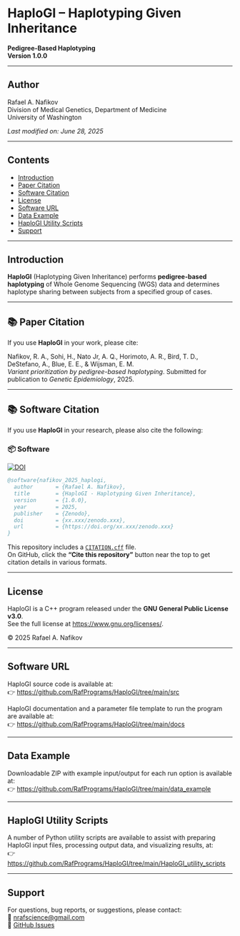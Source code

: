 # HaploGI – Haplotyping Given Inheritance

**Pedigree-Based Haplotyping**\
**Version 1.0.0**

------------------------------------------------------------------------

## Author

Rafael A. Nafikov\
Division of Medical Genetics, Department of Medicine\
University of Washington

*Last modified on: June 28, 2025*

------------------------------------------------------------------------

## Contents

-   [Introduction](#introduction)
-   [Paper Citation](#paper-citation)
-   [Software Citation](#software-citation)
-   [License](#license)
-   [Software URL](#software-url)
-   [Data Example](#data-example)
-   [HaploGI Utility Scripts](#haplogi-utility-scripts)
-   [Support](#support)

------------------------------------------------------------------------

## Introduction

**HaploGI** (Haplotyping Given Inheritance) performs **pedigree-based haplotyping** of Whole Genome Sequencing (WGS) data and determines haplotype sharing between subjects from a specified group of cases.

------------------------------------------------------------------------

## 📚 Paper Citation

If you use **HaploGI** in your work, please cite:

Nafikov, R. A., Sohi, H., Nato Jr, A. Q., Horimoto, A. R., Bird, T. D., DeStefano, A., Blue, E. E., & Wijsman, E. M.\
*Variant prioritization by pedigree-based haplotyping*. Submitted for publication to *Genetic Epidemiology*, 2025.

------------------------------------------------------------------------

## 📚 Software Citation

If you use **HaploGI** in your research, please also cite the following:

### 📦 Software

[![DOI](https://zenodo.org/badge/DOI/xx.xxx/zenodo.xxx.svg)](https://doi.org/xx.xxx/zenodo.xxx)

``` bibtex
@software{nafikov_2025_haplogi,
  author       = {Rafael A. Nafikov},
  title        = {HaploGI - Haplotyping Given Inheritance},
  version      = {1.0.0},
  year         = 2025,
  publisher    = {Zenodo},
  doi          = {xx.xxx/zenodo.xxx},
  url          = {https://doi.org/xx.xxx/zenodo.xxx}
}
```

This repository includes a [`CITATION.cff`](https://citation-file.org/) file.\
On GitHub, click the **“Cite this repository”** button near the top to get citation details in various formats.

------------------------------------------------------------------------

## License

HaploGI is a C++ program released under the **GNU General Public License v3.0**.\
See the full license at <https://www.gnu.org/licenses/>.

© 2025 Rafael A. Nafikov

------------------------------------------------------------------------

## Software URL

HaploGI source code is available at:\
👉 <https://github.com/RafPrograms/HaploGI/tree/main/src>

HaploGI documentation and a parameter file template to run the program are available at:\
👉 <https://github.com/RafPrograms/HaploGI/tree/main/docs>

------------------------------------------------------------------------

## Data Example

Downloadable ZIP with example input/output for each run option is available at:\
👉 <https://github.com/RafPrograms/HaploGI/tree/main/data_example>

------------------------------------------------------------------------

## HaploGI Utility Scripts

A number of Python utility scripts are available to assist with preparing HaploGI input files, processing output data, and visualizing results, at:\
👉 <https://github.com/RafPrograms/HaploGI/tree/main/HaploGI_utility_scripts>

------------------------------------------------------------------------

## Support

For questions, bug reports, or suggestions, please contact:\
📧 [nrafscience\@gmail.com](mailto:nrafscience@gmail.com)\
🔗 [GitHub Issues](https://github.com/RafPrograms/HaploGI/issues)
